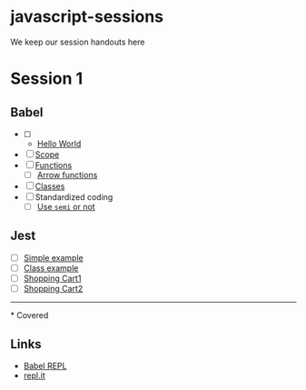 # javascript-sessions
We keep our session handouts here

# Session 1
## Babel
- [ ] * [Hello World](https://repl.it/JeIp/1)
- [ ] [Scope](https://repl.it/JeK9/2)
- [ ] [Functions](https://repl.it/JeLk/0)
  - [ ] [Arrow functions](https://repl.it/JeLh/0)
- [ ] [Classes](https://repl.it/JcZi/5)
- [ ] Standardized coding
  - [ ] [Use `semi` or not](https://repl.it/Jc2l/0)

## Jest
- [ ] [Simple example](https://repl.it/JfYM/6)
- [ ] [Class example](https://repl.it/JfZ9/2)
- [ ] [Shopping Cart1](https://repl.it/Jf1c/2)
- [ ] [Shopping Cart2](https://repl.it/JfZ9/4)

----
\* Covered

## Links
- [Babel REPL](https://babeljs.io/repl)
- [repl.it](https://repl.it)
